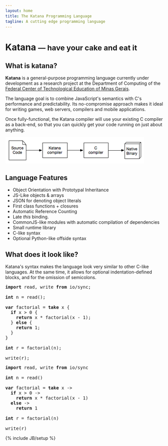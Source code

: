 ```yaml
---
layout: home
title: The Katana Programming Language
tagline: A cutting edge programming language
---
```


# Katana <small>— have your cake and eat it</small>

## What is katana?

**Katana** is a general-purpose programming language currently under development as a research project at the Department of Computing of the [Federal Center of Technological Education of Minas Gerais](http://decom.cefetmg.br).

The language goal is to combine JavaScript's semantics with C's performance and predictability. Its no-compromise approach makes it ideal for writing games, web servers, compilers and mobile applications.

Once fully-functional, the Katana compiler will use your existing C compiler as a back-end, so that you can quickly get your code running on just about anything.

![Katana Compilation Process](/assets/images/compilation.png)

## Language Features

- Object Orientation with Prototypal Inheritance
- JS-Like objects & arrays
- JSON for denoting object literals
- First class functions + closures
- Automatic Reference Counting
- Late *this* binding.
- CommonJS-like modules with automatic compilation of dependencies
- Small runtime library
- C-like syntax
- Optional Python-like offside syntax

## What does it look like? 

Katana's syntax makes the language look very similar to other C-like languages. At the same time, it allows for optional indentation-defined blocks, and for the omission of semicolons.

<pre>
<b>import</b> read, write <b>from</b> io/sync;

<b>int</b> n = read();

<b>var</b> factorial = <b>take</b> x {
  <b>if</b> x > 0 {
    <b>return</b> x * factorial(x - 1);
  } <b>else</b> {
    <b>return</b> 1;
  }
}

<b>int</b> r = factorial(n);

write(r);
</pre>

<pre>
<b>import</b> read, write <b>from</b> io/sync

<b>int</b> n = read()

<b>var</b> factorial = <b>take</b> x ->
  <b>if</b> x > 0 ->
    <b>return</b> x * factorial(x - 1)
  <b>else</b> ->
    <b>return</b> 1

<b>int</b> r = factorial(n)

write(r)
</pre>

{% include JB/setup %}
